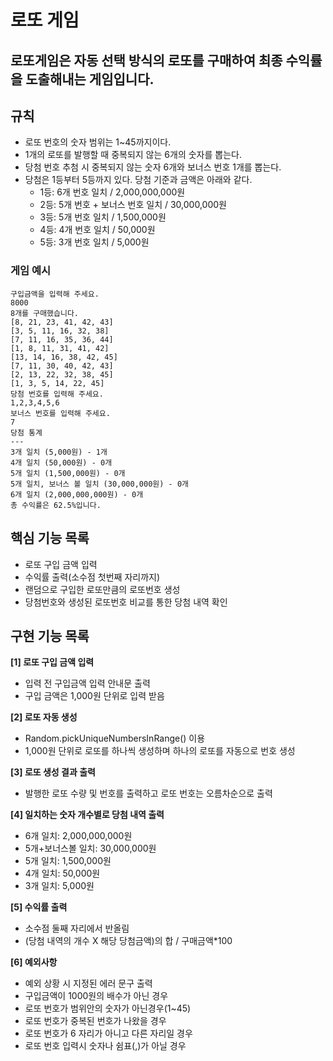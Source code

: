 # 로또 게임

## 로또게임은 **자동 선택 방식의 로또를 구매하여 최종 수익률을 도출해내는 게임**입니다.

## 규칙

- 로또 번호의 숫자 범위는 1~45까지이다.
- 1개의 로또를 발행할 때 중복되지 않는 6개의 숫자를 뽑는다.
- 당첨 번호 추첨 시 중복되지 않는 숫자 6개와 보너스 번호 1개를 뽑는다.
- 당첨은 1등부터 5등까지 있다. 당첨 기준과 금액은 아래와 같다.
  - 1등: 6개 번호 일치 / 2,000,000,000원
  - 2등: 5개 번호 + 보너스 번호 일치 / 30,000,000원
  - 3등: 5개 번호 일치 / 1,500,000원
  - 4등: 4개 번호 일치 / 50,000원
  - 5등: 3개 번호 일치 / 5,000원

### **게임 예시**

```
구입금액을 입력해 주세요.
8000
8개를 구매했습니다.
[8, 21, 23, 41, 42, 43]
[3, 5, 11, 16, 32, 38]
[7, 11, 16, 35, 36, 44]
[1, 8, 11, 31, 41, 42]
[13, 14, 16, 38, 42, 45]
[7, 11, 30, 40, 42, 43]
[2, 13, 22, 32, 38, 45]
[1, 3, 5, 14, 22, 45]
당첨 번호를 입력해 주세요.
1,2,3,4,5,6
보너스 번호를 입력해 주세요.
7
당첨 통계
---
3개 일치 (5,000원) - 1개
4개 일치 (50,000원) - 0개
5개 일치 (1,500,000원) - 0개
5개 일치, 보너스 볼 일치 (30,000,000원) - 0개
6개 일치 (2,000,000,000원) - 0개
총 수익률은 62.5%입니다.
```

## 핵심 기능 목록

- 로또 구입 금액 입력
- 수익률 출력(소수점 첫번째 자리까지)
- 랜덤으로 구입한 로또만큼의 로또번호 생성
- 당첨번호와 생성된 로또번호 비교를 통한 당첨 내역 확인

## 구현 기능 목록

**[1] 로또 구입 금액 입력**

- 입력 전 구입금액 입력 안내문 출력
- 구입 금액은 1,000원 단위로 입력 받음

**[2] 로또 자동 생성**

- Random.pickUniqueNumbersInRange() 이용
- 1,000원 단위로 로또를 하나씩 생성하며 하나의 로또를 자동으로 번호 생성

**[3] 로또 생성 결과 출력**

- 발행한 로또 수량 및 번호를 출력하고 로또 번호는 오름차순으로 출력

**[4] 일치하는 숫자 개수별로 당첨 내역 출력**

- 6개 일치: 2,000,000,000원
- 5개+보너스볼 일치: 30,000,000원
- 5개 일치: 1,500,000원
- 4개 일치: 50,000원
- 3개 일치: 5,000원

**[5] 수익률 출력**

- 소수점 둘째 자리에서 반올림
- (당첨 내역의 개수 X 해당 당첨금액)의 합 / 구매금액\*100

**[6] 예외사항**

- 예외 상황 시 지정된 에러 문구 출력
- 구입금액이 1000원의 배수가 아닌 경우
- 로또 번호가 범위안의 숫자가 아닌경우(1~45)
- 로또 번호가 중복된 번호가 나왔을 경우
- 로또 번호가 6 자리가 아니고 다른 자리일 경우
- 로또 번호 입력시 숫자나 쉼표(,)가 아닐 경우
